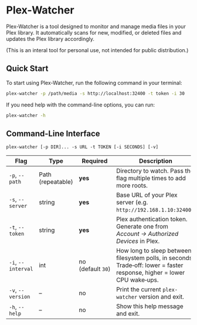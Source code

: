 # Plex-Watcher
Plex-Watcher is a tool designed to monitor and manage media files in your Plex library. 
It automatically scans for new, modified, or deleted files and updates the Plex library accordingly.

(This is an interal tool for personal use, not intended for public distribution.)


## Quick Start
To start using Plex-Watcher, run the following command in your terminal:
```bash
plex-watcher -p /path/media -s http://localhost:32400 -t token -i 30
```
If you need help with the command-line options, you can run:
```bash
plex-watcher -h
```


## Command-Line Interface
```
plex-watcher [-p DIR]... -s URL -t TOKEN [-i SECONDS] [-v]
```
| Flag               | Type              | Required          | Description                                                                                                              |
| ------------------ | ----------------- | ----------------- | ------------------------------------------------------------------------------------------------------------------------ |
| `-p`, `--path`     | Path (repeatable) | **yes**           | Directory to watch. Pass the flag multiple times to add more roots.                                                      |
| `-s`, `--server`   | string            | **yes**           | Base URL of your Plex server (e.g. `http://192.168.1.10:32400`).                                                         |
| `-t`, `--token`    | string            | **yes**           | Plex authentication token. Generate one from *Account → Authorized Devices* in Plex.                                     |
| `-i`, `--interval` | int               | no (default `30`) | How long to sleep between filesystem polls, in seconds. Trade‑off: lower = faster response, higher = lower CPU wake‑ups. |
| `-v`, `--version`  | –                 | no                | Print the current `plex-watcher` version and exit.                                                                       |
| `-h`, `--help`     | –                 | no                | Show this help message and exit.                                                                                         |